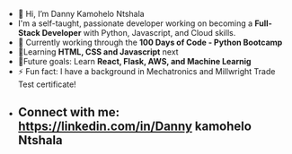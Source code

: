 - 👋 Hi, I’m Danny Kamohelo Ntshala
- I'm a self-taught, passionate developer working on becoming a **Full-Stack Developer** with Python, Javascript, and Cloud skills.
- 🌱 Currently working through the **100 Days of Code - Python Bootcamp**
- 🌱Learning **HTML, CSS and Javascript** next 
- 💞️Future goals: Learn **React, Flask, AWS, and Machine Learnig**
- ⚡ Fun fact: I have a background in Mechatronics and Millwright Trade Test certificate!
- ## Connect with me: https://linkedin.com/in/Danny kamohelo Ntshala

<!---
Kamo9910/Kamo9910 is a ✨ special ✨ repository because its `README.md` (this file) appears on your GitHub profile.
You can click the Preview link to take a look at your changes.
--->
